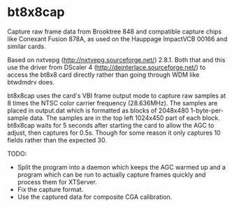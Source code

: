 bt8x8cap
========

Capture raw frame data from Brooktree 848 and compatible capture chips like Conexant Fusion 878A, as used on the Hauppage ImpactVCB 00166 and similar cards.

Based on nxtvepg (http://nxtvepg.sourceforge.net/) 2.8.1. Both that and this use the driver from DScaler 4 (http://deinterlace.sourceforge.net/) to access the bt8x8 card directly rather than going through WDM like btwdmdrv does.

bt8x8cap uses the card's VBI frame output mode to capture raw samples at 8 times the NTSC color carrier frequency (28.636MHz). The samples are placed in output.dat which is formatted as blocks of 2048x480 1-byte-per-sample data. The samples are in the top left 1024x450 part of each block. bt8x8cap waits for 5 seconds after starting the card to allow the AGC to adjust, then captures for 0.5s. Though for some reason it only captures 10 fields rather than the expected 30.

TODO:
* Split the program into a daemon which keeps the AGC warmed up and a program which can be run to actually capture frames quickly and process them for XTServer.
* Fix the capture format.
* Use the captured data for composite CGA calibration.
